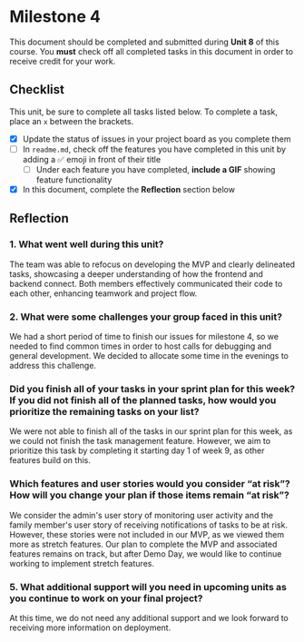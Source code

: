 # Milestone 4

This document should be completed and submitted during **Unit 8** of this course. You **must** check off all completed tasks in this document in order to receive credit for your work.

## Checklist

This unit, be sure to complete all tasks listed below. To complete a task, place an `x` between the brackets.

- [x] Update the status of issues in your project board as you complete them
- [ ] In `readme.md`, check off the features you have completed in this unit by adding a ✅ emoji in front of their title
  - [ ] Under each feature you have completed, **include a GIF** showing feature functionality
- [x] In this document, complete the **Reflection** section below

## Reflection

### 1. What went well during this unit?

The team was able to refocus on developing the MVP and clearly delineated tasks, showcasing a deeper understanding of how the frontend and backend connect. Both members effectively communicated their code to each other, enhancing teamwork and project flow. 

### 2. What were some challenges your group faced in this unit?

We had a short period of time to finish our issues for milestone 4, so we needed to find common times in order to host calls for debugging and general development. We decided to allocate some time in the evenings to address this challenge.

### Did you finish all of your tasks in your sprint plan for this week? If you did not finish all of the planned tasks, how would you prioritize the remaining tasks on your list?

We were not able to finish all of the tasks in our sprint plan for this week, as we could not finish the task management feature. However, we aim to prioritize this task by completing it starting day 1 of week 9, as other features build on this. 

### Which features and user stories would you consider “at risk”? How will you change your plan if those items remain “at risk”?

We consider the admin's user story of monitoring user activity and the family member's user story of receiving notifications of tasks to be at risk. However, these stories were not included in our MVP, as we viewed them more as stretch features. Our plan to complete the MVP and associated features remains on track, but after Demo Day, we would like to continue working to implement stretch features.  

### 5. What additional support will you need in upcoming units as you continue to work on your final project?

At this time, we do not need any additional support and we look forward to receiving more information on deployment.

